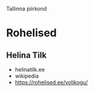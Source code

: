 
Tallinna piirkond


# Rohelised 

## Helina Tilk

- helinatilk.ee
- wikipedia
- https://rohelised.ee/volikogu/


  


